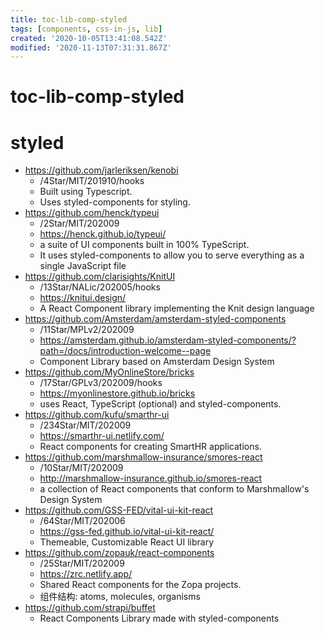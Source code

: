 ```yaml
---
title: toc-lib-comp-styled
tags: [components, css-in-js, lib]
created: '2020-10-05T13:41:08.542Z'
modified: '2020-11-13T07:31:31.867Z'
---
```


# toc-lib-comp-styled

# styled

- https://github.com/jarleriksen/kenobi
  - /4Star/MIT/201910/hooks
  - Built using Typescript.
  - Uses styled-components for styling.
- https://github.com/henck/typeui
  - /2Star/MIT/202009
  - https://henck.github.io/typeui/
  - a suite of UI components built in 100% TypeScript. 
  - It uses styled-components to allow you to serve everything as a single JavaScript file
- https://github.com/clarisights/KnitUI
  - /13Star/NALic/202005/hooks
  - https://knitui.design/
  - A React Component library implementing the Knit design language
- https://github.com/Amsterdam/amsterdam-styled-components
  - /11Star/MPLv2/202009
  - https://amsterdam.github.io/amsterdam-styled-components/?path=/docs/introduction-welcome--page
  - Component Library based on Amsterdam Design System
- https://github.com/MyOnlineStore/bricks
  - /17Star/GPLv3/202009/hooks
  - https://myonlinestore.github.io/bricks
  - uses React, TypeScript (optional) and styled-components.
- https://github.com/kufu/smarthr-ui
  - /234Star/MIT/202009
  - https://smarthr-ui.netlify.com/
  - React components for creating SmartHR applications.
- https://github.com/marshmallow-insurance/smores-react
  - /10Star/MIT/202009
  - http://marshmallow-insurance.github.io/smores-react
  - a collection of React components that conform to Marshmallow's Design System 
- https://github.com/GSS-FED/vital-ui-kit-react
  - /64Star/MIT/202006
  - https://gss-fed.github.io/vital-ui-kit-react/
  - Themeable, Customizable React UI library
- https://github.com/zopauk/react-components
  - /25Star/MIT/202009
  - https://zrc.netlify.app/
  - Shared React components for the Zopa projects.
  - 组件结构: atoms, molecules, organisms
- https://github.com/strapi/buffet
  - React Components Library made with styled-components
